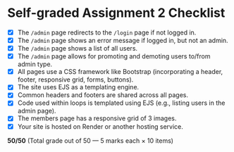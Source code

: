 # Self-graded Assignment 2 Checklist

- [x] The `/admin` page redirects to the `/login` page if not logged in.
- [x] The `/admin` page shows an error message if logged in, but not an admin.
- [x] The `/admin` page shows a list of all users.
- [x] The `/admin` page allows for promoting and demoting users to/from admin type.
- [x] All pages use a CSS framework like Bootstrap (incorporating a header, footer, responsive grid, forms, buttons).
- [x] The site uses EJS as a templating engine.
- [x] Common headers and footers are shared across all pages.
- [x] Code used within loops is templated using EJS (e.g., listing users in the admin page).
- [x] The members page has a responsive grid of 3 images.
- [x] Your site is hosted on Render or another hosting service.

**50/50** (Total grade out of 50 — 5 marks each × 10 items)
